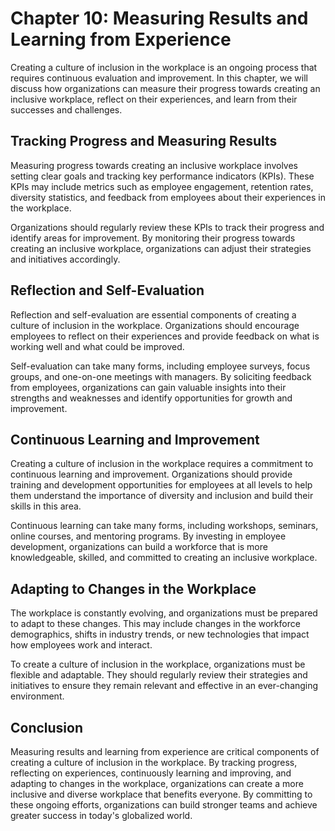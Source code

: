 Chapter 10: Measuring Results and Learning from Experience
==========================================================

Creating a culture of inclusion in the workplace is an ongoing process that requires continuous evaluation and improvement. In this chapter, we will discuss how organizations can measure their progress towards creating an inclusive workplace, reflect on their experiences, and learn from their successes and challenges.

Tracking Progress and Measuring Results
---------------------------------------

Measuring progress towards creating an inclusive workplace involves setting clear goals and tracking key performance indicators (KPIs). These KPIs may include metrics such as employee engagement, retention rates, diversity statistics, and feedback from employees about their experiences in the workplace.

Organizations should regularly review these KPIs to track their progress and identify areas for improvement. By monitoring their progress towards creating an inclusive workplace, organizations can adjust their strategies and initiatives accordingly.

Reflection and Self-Evaluation
------------------------------

Reflection and self-evaluation are essential components of creating a culture of inclusion in the workplace. Organizations should encourage employees to reflect on their experiences and provide feedback on what is working well and what could be improved.

Self-evaluation can take many forms, including employee surveys, focus groups, and one-on-one meetings with managers. By soliciting feedback from employees, organizations can gain valuable insights into their strengths and weaknesses and identify opportunities for growth and improvement.

Continuous Learning and Improvement
-----------------------------------

Creating a culture of inclusion in the workplace requires a commitment to continuous learning and improvement. Organizations should provide training and development opportunities for employees at all levels to help them understand the importance of diversity and inclusion and build their skills in this area.

Continuous learning can take many forms, including workshops, seminars, online courses, and mentoring programs. By investing in employee development, organizations can build a workforce that is more knowledgeable, skilled, and committed to creating an inclusive workplace.

Adapting to Changes in the Workplace
------------------------------------

The workplace is constantly evolving, and organizations must be prepared to adapt to these changes. This may include changes in the workforce demographics, shifts in industry trends, or new technologies that impact how employees work and interact.

To create a culture of inclusion in the workplace, organizations must be flexible and adaptable. They should regularly review their strategies and initiatives to ensure they remain relevant and effective in an ever-changing environment.

Conclusion
----------

Measuring results and learning from experience are critical components of creating a culture of inclusion in the workplace. By tracking progress, reflecting on experiences, continuously learning and improving, and adapting to changes in the workplace, organizations can create a more inclusive and diverse workplace that benefits everyone. By committing to these ongoing efforts, organizations can build stronger teams and achieve greater success in today's globalized world.
